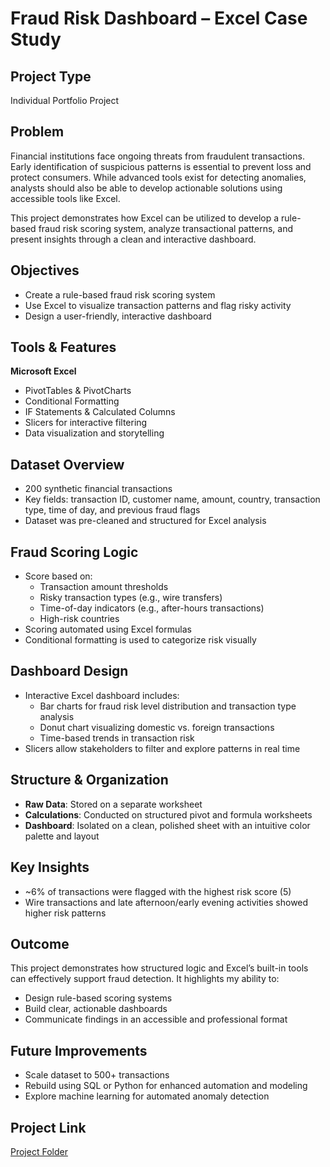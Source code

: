 # Fraud Risk Dashboard – Excel Case Study

## Project Type
Individual Portfolio Project

## Problem
Financial institutions face ongoing threats from fraudulent transactions. Early identification of suspicious patterns is essential to prevent loss and protect consumers. While advanced tools exist for detecting anomalies, analysts should also be able to develop actionable solutions using accessible tools like Excel.

This project demonstrates how Excel can be utilized to develop a rule-based fraud risk scoring system, analyze transactional patterns, and present insights through a clean and interactive dashboard.

## Objectives
- Create a rule-based fraud risk scoring system
- Use Excel to visualize transaction patterns and flag risky activity
- Design a user-friendly, interactive dashboard

## Tools & Features
**Microsoft Excel**
- PivotTables & PivotCharts  
- Conditional Formatting  
- IF Statements & Calculated Columns  
- Slicers for interactive filtering  
- Data visualization and storytelling  

## Dataset Overview
- 200 synthetic financial transactions
- Key fields: transaction ID, customer name, amount, country, transaction type, time of day, and previous fraud flags
- Dataset was pre-cleaned and structured for Excel analysis

## Fraud Scoring Logic
- Score based on:
  - Transaction amount thresholds
  - Risky transaction types (e.g., wire transfers)
  - Time-of-day indicators (e.g., after-hours transactions)
  - High-risk countries
- Scoring automated using Excel formulas
- Conditional formatting is used to categorize risk visually

## Dashboard Design
- Interactive Excel dashboard includes:
  - Bar charts for fraud risk level distribution and transaction type analysis
  - Donut chart visualizing domestic vs. foreign transactions
  - Time-based trends in transaction risk
- Slicers allow stakeholders to filter and explore patterns in real time

## Structure & Organization
- **Raw Data**: Stored on a separate worksheet  
- **Calculations**: Conducted on structured pivot and formula worksheets  
- **Dashboard**: Isolated on a clean, polished sheet with an intuitive color palette and layout

## Key Insights
- ~6% of transactions were flagged with the highest risk score (5)
- Wire transactions and late afternoon/early evening activities showed higher risk patterns

## Outcome
This project demonstrates how structured logic and Excel’s built-in tools can effectively support fraud detection. It highlights my ability to:
- Design rule-based scoring systems
- Build clear, actionable dashboards
- Communicate findings in an accessible and professional format

## Future Improvements
- Scale dataset to 500+ transactions
- Rebuild using SQL or Python for enhanced automation and modeling
- Explore machine learning for automated anomaly detection

## Project Link
[Project Folder](excel_fraud_project)
